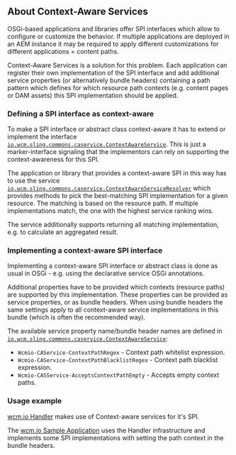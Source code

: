 ## About Context-Aware Services

OSGi-based applications and libraries offer SPI interfaces which allow to configure or customize the behavior. If multiple applications are deployed in an AEM instance it may be required to apply different customizations for different applications = content paths.

Context-Aware Services is a solution for this problem. Each application can register their own implementation of the SPI interface and add additional service properties (or alternatively bundle headers) containing a path pattern which defines for which resource path contexts (e.g. content pages or DAM assets) this SPI implementation should be applied.


### Defining a SPI interface as context-aware

To make a SPI interface or abstract class context-aware it has to extend or implement the interface [`io.wcm.sling.commons.caservice.ContextAwareService`][ContextAwareService]. This is just a marker-interface signaling that the implementors can rely on supporting the context-awareness for this SPI.

The application or library that provides a context-aware SPI in this way has to use the service [`io.wcm.sling.commons.caservice.ContextAwareServiceResolver`][ContextAwareServiceResolver] which provides methods to pick the best-matching SPI implementation for a given resource. The matching is based on the resource path. If multiple implementations match, the one with the highest service ranking wins.

The service additionally supports returning all matching implementation, e.g. to calculate an aggregated result.


### Implementing a context-aware SPI interface

Implementing a context-aware SPI interface or abstract class is done as usual in OSGi - e.g. using the declarative service OSGi annotations.

Additional properties have to be provided which contexts (resource paths) are supported by this implementation. These properties can be provided as service properties, or as bundle headers. When using bundle headers the same settings apply to all context-aware service implementations in this bundle (which is often the recommended way).

The available service property name/bundle header names are defined in [`io.wcm.sling.commons.caservice.ContextAwareService`][ContextAwareService]:

* `Wcmio-CAService-ContextPathRegex` - Context path whitelist expression.
* `Wcmio-CAService-ContextPathBlacklistRegex` - Context path blacklist expression.
* `Wcmio-CASService-AcceptsContextPathEmpty` - Accepts empty context paths.


### Usage example

[wcm.io Handler][wcmio-handler] makes use of Context-aware services for it's SPI.

The [wcm.io Sample Application][wcmio-samples] uses the Handler infrastructure and implements some SPI implementations with setting the path context in the bundle headers.


[ContextAwareService]: apidocs/io/wcm/sling/commons/caservice/ContextAwareService.html
[ContextAwareServiceResolver]: apidocs/io/wcm/sling/commons/caservice/ContextAwareServiceResolver.html
[wcmio-handler]: http://wcm.io/handler/
[wcmio-samples]: http://wcm.io/samples/
